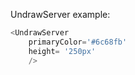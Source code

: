 UndrawServer example:
```js 
<UndrawServer
    primaryColor='#6c68fb'
    height= '250px'
    />
```